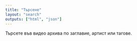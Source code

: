 ```yaml
---
title: "Търсене"
layout: "search"
outputs: ["html", "json"]
---
```


Търсете във видео архива по заглавие, артист или тагове.